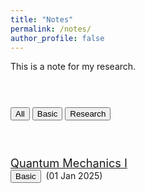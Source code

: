 ```yaml
---
title: "Notes"
permalink: /notes/
author_profile: false
---
```


This is a note for my research.

<p style="margin-bottom: 1.5cm;"></p>
<div id="myBtnContainer">
  <button class="btnz active" onclick="filterSelection('all')"> All </button>
  <button class="btnz" onclick="filterSelection('basic')"> Basic </button>
  <button class="btnz" onclick="filterSelection('research')"> Research </button>
</div>

<p style="margin-bottom: 1.5cm;"></p>

<div class="containerz">
 <div class="filterDiv basic" style="width:100%; margin-bottom: 25px;"><a href="https://drive.google.com/file/d/15YL8LhqiwugVIGxr2dfR7MkGw9jhw46J/view?usp=sharing" style="font-size: 1.3em;"> Quantum Mechanics I </a><br> 
      <button class="btn--article-red"> Basic </button>&nbsp; (01 Jan 2025) </div>
</div>
